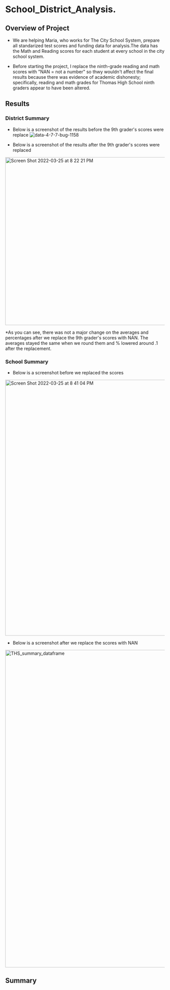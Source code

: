 # School_District_Analysis.

## Overview of Project 
* We are helping Maria, who works for The City School System, prepare all standarized test scores and funding data for analysis.The data has the Math and Reading scores for each student at every school in the city school system. 

* Before starting the project, I replace the ninth-grade reading and math scores with "NAN = not a number" so thwy wouldn't affect the final results because there was evidence of academic dishonesty; specifically, reading and math grades for Thomas High School ninth graders appear to have been altered. 

## Results 
### District Summary 
* Below is a screenshot of the results before the 9th grader's scores were replace 
![data-4-7-7-bug-1158](https://user-images.githubusercontent.com/100107588/160216959-7f734a09-440b-4fa6-bb05-a36cfaab0bfc.png)

* Below is a screenshot of the results after the 9th grader's scores were replaced 
<img width="529" alt="Screen Shot 2022-03-25 at 8 22 21 PM" src="https://user-images.githubusercontent.com/100107588/160216968-46520b93-8e0e-4a39-8295-34fcff34d163.png">

*As you can see, there was not a major change on the averages and percentages after we replace the 9th grader's scores with NAN. The averages stayed the same when we round them and % lowered around .1 after the replacement. 

### School Summary
* Below is a screenshot before we replaced the scores 
<img width="806" alt="Screen Shot 2022-03-25 at 8 41 04 PM" src="https://user-images.githubusercontent.com/100107588/160217675-d0925713-ae74-4588-adaa-beccc5d44b1a.png">

* Below is a screenshot after we replace the scores with NAN
<img width="1000" alt="THS_summary_dataframe" src="https://user-images.githubusercontent.com/100107588/160217246-8465545f-e965-48cb-98a1-f8c6c69f777f.png">

## Summary 
